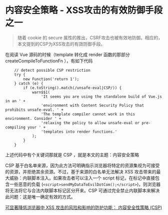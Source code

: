 # 内容安全策略 - XSS攻击的有效防御手段之一

> 随着 cookie 的 secure 属性的推出，CSRF攻击也被有效地防御。相应的，本文提到的CSP为XSS攻击的有效防御手段。

在阅读 Vue 源码的时候（template 转化成 render 函数的那部分 createCompileToFunctionFn ），有如下代码

```
    // detect possible CSP restriction
    try {
        new Function('return 1');
    } catch (e) {
        if (e.toString().match(/unsafe-eval|CSP/)) {
            warn$$1(
                'It seems you are using the standalone build of Vue.js in an ' +
                'environment with Content Security Policy that prohibits unsafe-eval. ' +
                'The template compiler cannot work in this environment. Consider ' +
                'relaxing the policy to allow unsafe-eval or pre-compiling your ' +
                'templates into render functions.'
            );
        }
    }
```

上述代码中有个关键词那就是 CSP ，就是本文的主题：内容安全策略

CSP 基于白名单来源，因为此方法可明确指示浏览器将特定的资源集视为可接受的资源，并拒绝其余资源。不过，基于来源的白名单无法解决 XSS 攻击带来的最大威胁：内联脚本注入。如果攻击者可以注入一个 script 标记，在标记中直接包含一些恶意的负载 (`<script>sendMyDataToEvilDotCom();</script>`)，则浏览器将无法将它与合法内联脚本标记区分开来。CSP 可通过完全禁止内联脚本来解决此问题：这是唯一确定有效的方式。

[可显著降低浏览器中 XSS 攻击的风险和影响的防护功能： 内容安全性策略 (CSP)](https://developers.google.com/web/fundamentals/security/csp)
